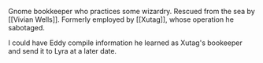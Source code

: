Gnome bookkeeper who practices some wizardry. Rescued from the sea by [[Vivian Wells]]. Formerly employed by [[Xutag]], whose operation he sabotaged.

I could have Eddy compile information he learned as Xutag's bookeeper and send it to Lyra at a later date.